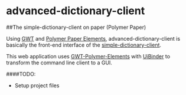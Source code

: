 # advanced-dictionary-client
##The simple-dictionary-client on paper (Polymer Paper) 

Using [GWT](http://www.gwtproject.org) and [Polymer Paper Elements](https://elements.polymer-project.org/), advanced-dictionary-client is basically the front-end interface of the [simple-dictionary-client](https://github.com/hantino/simple-dictionary-client).

This web application uses [GWT-Polymer-Elements](https://github.com/vaadin/gwt-polymer-elements) with [UiBinder](http://www.gwtproject.org/doc/latest/DevGuideUiBinder.html) to transform the command line client to a GUI.




####TODO:
* Setup project files
